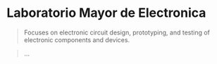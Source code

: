 # Laboratorio Mayor de Electronica

> Focuses on electronic circuit design, prototyping, and testing of electronic components and devices.
> 

> …
>